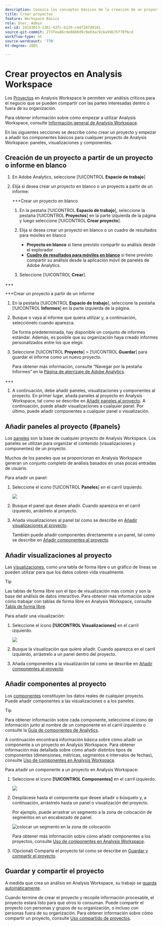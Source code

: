 ```yaml
---
description: Conozca los conceptos básicos de la creación de un proyecto en Analysis Workspace
title: Crear proyectos
feature: Workspace Basics
role: User, Admin
exl-id: 24193013-1361-43fc-b129-c44f207d9101
source-git-commit: 273fea86cde8880d9c9e03ac9c6a99b75f70f6cd
workflow-type: ht
source-wordcount: '770'
ht-degree: 100%

---
```


# Crear proyectos en Analysis Workspace

Los [Proyectos](/help/analyze/analysis-workspace/build-workspace-project/freeform-overview.md) en Analysis Workspace le permiten ver análisis críticos para el negocio que se pueden compartir con las partes interesadas dentro o fuera de su organización.

Para obtener información sobre cómo empezar a utilizar Analysis Workspace, consulte [Información general de Analysis Workspace](/help/analyze/analysis-workspace/home.md).

En las siguientes secciones se describe cómo crear un proyecto y empezar a añadir los componentes básicos para cualquier proyecto de Analysis Workspace: paneles, visualizaciones y componentes.

## Creación de un proyecto a partir de un proyecto o informe en blanco

1. En Adobe Analytics, seleccione [!UICONTROL **Espacio de trabajo**]

1. Elija si desea crear un proyecto en blanco o un proyecto a partir de un informe:

   +++Crear un proyecto en blanco

   1. En la pestaña [!UICONTROL **Espacio de trabajo**], seleccione la pestaña [!UICONTROL **Proyectos**] en la parte izquierda de la página y luego seleccione [!UICONTROL **Crear proyecto**].

   1. Elija si desea crear un proyecto en blanco o un cuadro de resultados para móviles en blanco

      * **Proyecto en blanco** si tiene previsto compartir su análisis desde el explorador
      * [**Cuadro de resultados para móviles en blanco**](/help/analyze/mobile-app/curator.md) si tiene previsto compartir su análisis desde la aplicación móvil de paneles de Adobe Analytics.

   1. Seleccione [!UICONTROL **Crear**].

+++

   +++Crear un proyecto a partir de un informe

   1. En la pestaña [!UICONTROL **Espacio de trabajo**], seleccione la pestaña [!UICONTROL **Informes**] en la parte izquierda de la página.

   1. Busque o vaya al informe que quiera utilizar y, a continuación, selecciónelo cuando aparezca.

      De forma predeterminada, hay disponible un conjunto de informes estándar. Además, es posible que su organización haya creado informes personalizados entre los que elegir.

   1. Seleccione [!UICONTROL **Proyecto**] > [!UICONTROL **Guardar**] para guardar el informe como un nuevo proyecto.

      Para obtener más información, consulte “Navegar por la pestaña Informes” en la [Página de aterrizaje de Adobe Analytics](/help/analyze/landing.md).

+++

1. A continuación, debe añadir paneles, visualizaciones y componentes al proyecto. En primer lugar, añada paneles al proyecto en Analysis Workspace, tal como se describe en [Añadir paneles al proyecto](#add-panels-to-the-project). A continuación, puede añadir visualizaciones a cualquier panel. Por último, puede añadir componentes a cualquier panel o visualización.

## Añadir paneles al proyecto {#panels}

Los [paneles](https://experienceleague.adobe.com/docs/analytics/analyze/analysis-workspace/panels/panels.html?lang=es) son la base de cualquier proyecto de Analysis Workspace. Los paneles se utilizan para organizar el contenido (visualizaciones y componentes) de un proyecto.

Muchos de los paneles que se proporcionan en Analysis Workspace generan un conjunto completo de análisis basados en unas pocas entradas de usuario. 

Para añadir un panel:

1. Seleccione el icono [!UICONTROL **Paneles**] en el carril izquierdo.

   ![](assets/build-panels.png)

1. Busque el panel que desee añadir. Cuando aparezca en el carril izquierdo, arrástrelo al proyecto.

1. Añada visualizaciones al panel tal como se describe en [Añadir visualizaciones al proyecto](#add-visualizations-to-the-project).

   También puede añadir componentes directamente a un panel, tal como se describe en [Añadir componentes al proyecto](#add-components-to-the-project).

## Añadir visualizaciones al proyecto

Las [visualizaciones](https://experienceleague.adobe.com/docs/analytics/analyze/analysis-workspace/visualizations/freeform-analysis-visualizations.html?lang=es), como una tabla de forma libre o un gráfico de líneas se pueden utilizar para que los datos cobren vida visualmente. 

>[!TIP]
>
>Las tablas de forma libre son el tipo de visualización más común y son la base del análisis de datos interactivo. Para obtener más información sobre cómo trabajar con tablas de forma libre en Analysis Workspace, consulte [Tabla de forma libre](/help/analyze/analysis-workspace/visualizations/freeform-table/freeform-table.md).

Para añadir una visualización:

1. Seleccione el icono **[!UICONTROL Visualizaciones]** en el carril izquierdo.

   ![](assets/build-visualizations.png)

1. Busque la visualización que quiere añadir. Cuando aparezca en el carril izquierdo, arrástrelo a un panel dentro del proyecto.

1. Añada componentes a la visualización tal como se describe en [Añadir componentes al proyecto](#add-components-to-the-project).

## Añadir componentes al proyecto

Los [componentes](/help/analyze/analysis-workspace/components/analysis-workspace-components.md) constituyen los datos reales de cualquier proyecto. Puede añadir componentes a las visualizaciones o a los paneles.

>[!TIP]
>
>Para obtener información sobre cada componente, seleccione el icono de información junto al nombre de un componente en el carril izquierdo o consulte la [Guía de componentes de Analytics](/help/components/home.md).

A continuación encontrará información básica sobre cómo añadir un componente a un proyecto en Analysis Workspace. Para obtener información más detallada sobre cómo añadir distintos tipos de componentes (dimensiones, métricas, segmentos e intervalos de fechas), consulte [Uso de componentes en Analysis Workspace](/help/analyze/analysis-workspace/components/use-components-in-workspace.md).

Para añadir un componente a un proyecto en Analysis Workspace:

1. Seleccione el icono **[!UICONTROL Componentes]** en el carril izquierdo.

   ![](assets/build-components.png)

1. Desplácese hasta el componente que desee añadir o búsquelo y, a continuación, arrástrelo hasta un panel o visualización del proyecto.

   Por ejemplo, puede arrastrar un segmento a la zona de colocación de segmentos en un encabezado de panel.

   ![colocar un segmento en la zona de colocación](assets/segment-dropzone.png)

   Para obtener más información sobre cómo añadir componentes a los proyectos, consulte [Uso de componentes en Analysis Workspace](/help/analyze/analysis-workspace/components/use-components-in-workspace.md).

1. (Opcional) Comparta el proyecto tal como se describe en [Guardar y compartir el proyecto](#save-and-share-the-project).

## Guardar y compartir el proyecto

A medida que crea un análisis en Analysis Workspace, su trabajo se [guarda automáticamente](/help/analyze/analysis-workspace/build-workspace-project/save-projects.md).

Cuando termine de crear el proyecto y recopile información procesable, el proyecto estará listo para que otros lo consuman. Puede compartir el proyecto con personas y grupos de su organización, o incluso con personas fuera de su organización. Para obtener información sobre cómo compartir un proyecto, consulte [Uso compartido de proyectos](/help/analyze/analysis-workspace/curate-share/share-projects.md).
